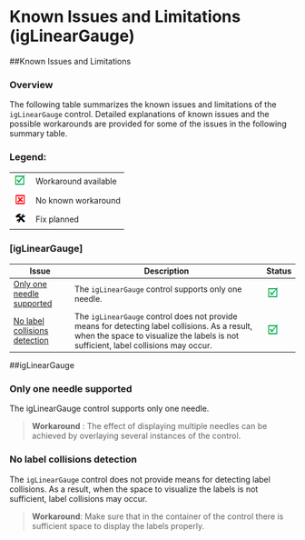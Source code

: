 ﻿<!--
|metadata|
{
    "fileName": "iglineargauge-known-issues-and-limitations",
    "controlName": "igLinearGauge",
    "tags": ["Known Issues"]
}
|metadata|
-->

# Known Issues and Limitations (igLinearGauge)


##Known Issues and Limitations

### Overview

The following table summarizes the known issues and limitations of the `igLinearGauge` control. Detailed explanations of known issues and the possible workarounds are provided for some of the issues in the following summary table.

### Legend:

<table class="table">
    <tbody>
        <tr>
            <td><img src="../../images/images/positive.png" alt="" class="img-responsive"></td>
            <td>Workaround available</td>
        </tr>
        <tr>
            <td><img src="../../images/images/negative.png" alt="" class="img-responsive"></td>
            <td>No known workaround</td>
        </tr>
        <tr>
            <td><img src="../../images/images/plannedFix.png" alt="" class="img-responsive"></td>
            <td>Fix planned</td>
        </tr>
    </tbody>
</table>


### [igLinearGauge]

Issue|Description|Status
---|---|---
[Only one needle supported](#single-needle-supported)|The `igLinearGauge` control supports only one needle.|![](../../images/images/positive.png)
[No label collisions detection](#no-collisions-detection)|The `igLinearGauge` control does not provide means for detecting label collisions. As a result, when the space to visualize the labels is not sufficient, label collisions may occur.|![](../../images/images/positive.png)


##igLinearGauge


### <a id="single-needle-supported"></a>Only one needle supported

The igLinearGauge control supports only one needle.

>**Workaround** : The effect of displaying multiple needles can be achieved by overlaying several instances of the control.

### <a id="no-collisions-detection"></a>No label collisions detection

The `igLinearGauge` control does not provide means for detecting label collisions. As a result, when the space to visualize the labels is not sufficient, label collisions may occur.

>**Workaround**: Make sure that in the container of the control there is sufficient space to display the labels properly.



 

 



